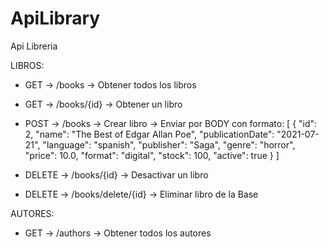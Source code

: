 # ApiLibrary
Api Libreria

LIBROS:
* GET -> /books -> Obtener todos los libros
* GET -> /books/{id}  -> Obtener un libro
* POST -> /books -> Crear libro -> Enviar por BODY con formato:
                                  [
                                      {
                                          "id": 2,
                                          "name": "The Best of Edgar Allan Poe",
                                          "publicationDate": "2021-07-21",
                                          "language": "spanish",
                                          "publisher": "Saga",
                                          "genre": "horror",
                                          "price": 10.0,
                                          "format": "digital",
                                          "stock": 100,
                                          "active": true
                                      }
                                  ]

* DELETE -> /books/{id} -> Desactivar un libro
* DELETE -> /books/delete/{id} -> Eliminar libro de la Base

AUTORES:
* GET -> /authors -> Obtener todos los autores

